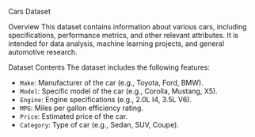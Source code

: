 Cars Dataset

Overview
This dataset contains information about various cars, including specifications, performance metrics, and other relevant attributes. It is intended for data analysis, machine learning projects, and general automotive research.

Dataset Contents
The dataset includes the following features:

- `Make`: Manufacturer of the car (e.g., Toyota, Ford, BMW).
- `Model`: Specific model of the car (e.g., Corolla, Mustang, X5).
- `Engine`: Engine specifications (e.g., 2.0L I4, 3.5L V6).
- `MPG`: Miles per gallon efficiency rating.
- `Price`: Estimated price of the car.
- `Category`: Type of car (e.g., Sedan, SUV, Coupe).

